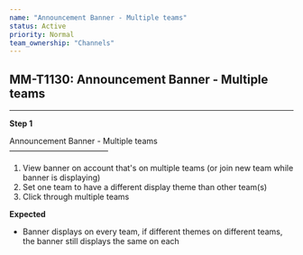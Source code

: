 ```yaml
---
name: "Announcement Banner - Multiple teams"
status: Active
priority: Normal
team_ownership: "Channels"
---
```


## MM-T1130: Announcement Banner - Multiple teams

---

**Step 1**

Announcement Banner - Multiple teams\
–––––––––––––––––––––––––

1. View banner on account that's on multiple teams (or join new team while banner is displaying)
2. Set one team to have a different display theme than other team(s)
3. Click through multiple teams

**Expected**

- Banner displays on every team, if different themes on different teams, the banner still displays the same on each
